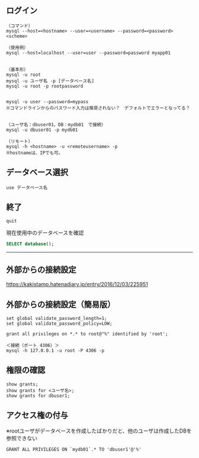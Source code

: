 ## ログイン
```
（コマンド）
mysql --host=<hostname> --user=<username> --password=<password> <scheme>

（使用例）
mysql --host=localhost --user=user --password=password myapp01


（基本形）
mysql -u root
mysql -u ユーザ名 -p [データベース名]
mysql -u root -p rootpassword


mysql -u user --password=mypass
※コマンドラインからのパスワード入力は推奨されない？　デフォルトでエラーとなってる？


（ユーザ名：dbuser01、DB：mydb01　で接続）
mysql -u dbuser01 -p mydb01

（リモート）
mysql -h <hostname> -u <remoteusername> -p
※hostnameは、IPでも可。

```
## データベース選択
```
use データベース名
```

## 終了
```
quit
```

現在使用中のデータベースを確認
```sql
SELECT database();
```

_________________________________________________________
## 外部からの接続設定
https://kakistamp.hatenadiary.jp/entry/2016/12/03/225951

## 外部からの接続設定（簡易版）
```
set global validate_password_length=1;
set global validate_password_policy=LOW;

grant all privileges on *.* to root@"%" identified by 'root';

＜接続（ポート 4306）＞
mysql -h 127.0.0.1 -u root -P 4306 -p
```


## 権限の確認
```
show grants;
show grants for <ユーザ名>;
show grants for dbuser1;
```

## アクセス権の付与
※rootユーザがデータベースを作成したばかりだと、他のユーザは作成したDBを参照できない
```
GRANT ALL PRIVILEGES ON `mydb01`.* TO 'dbuser1'@'%'
```


